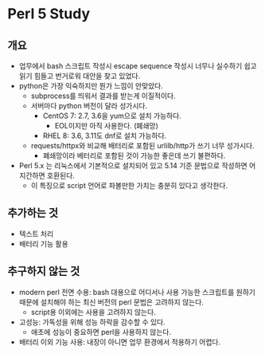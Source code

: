 # Perl 5 Study
## 개요
- 업무에서 bash 스크립트 작성시 escape sequence 작성시 너무나 실수하기 쉽고 읽기 힘들고 번거로워 대안을 찾고 있었다.
- python은 가장 익숙하지만 뭔가 느낌이 안맞았다.
    - subprocess를 띄워서 결과를 받는게 이질적이다.
    - 서버마다 python 버전이 달라 성가시다.
        - CentOS 7: 2.7, 3.6을 yum으로 설치 가능하다. 
            - EOL이지만 아직 사용한다. (폐쇄망)
        - RHEL 8: 3.6, 3.11도 dnf로 설치 가능하다.
    - requests/httpx와 비교해 배터리로 포함된 urlilb/http가 쓰기 너무 성가시다.
        - 폐쇄망이라 베터리로 포함된 것이 가능한 좋은데 쓰기 불편하다.
- Perl 5.x 는 리눅스에서 기본적으로 설치되어 있고 5.14 기준 문법으로 작성하면 어지간하면 호환된다.
    - 이 특징으로 script 언어로 파볼만한 가치는 충분히 있다고 생각한다.

## 추가하는 것
- 텍스트 처리
- 배터리 기능 활용

## 추구하지 않는 것
- modern perl 전면 수용: bash 대용으로 어디서나 사용 가능한 스크립트를 원하기 때문에 설치해야 하는 최신 버전의 perl 문법은 고려하지 않는다.
    - script용 이외에는 사용을 고려하지 않는다.
- 고성능: 가독성을 위해 성능 하락을 감수할 수 있다.
    - 애초에 성능이 중요하면 perl을 사용하지 않는다.
- 배터리 이외 기능 사용: 내장이 아니면 업무 환경에서 적용하기 어렵다.

